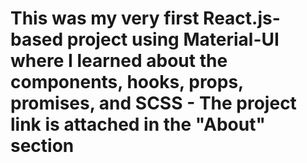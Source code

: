 # This was my very first React.js-based project using Material-UI where I learned about the components, hooks,  props, promises, and SCSS - The project link is attached in the "About" section
